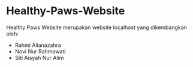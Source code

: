 Healthy-Paws-Website
==
Healthy Paws Website merupakan website localhost yang dikembangkan oleh:
- Rahmi Alianazahra
- Novi Nur Rahmawati
- Siti Aisyah Nur Alim
